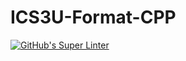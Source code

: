 # ICS3U-Format-CPP

[![GitHub's Super Linter](https://github.com/devin-jhu/ICS3U-Unit2-05-CPP/workflows/GitHub's%20Super%20Linter/badge.svg)](https://github.com/devin-jhu/ICS3U-Unit2-05-CPP/actions)
